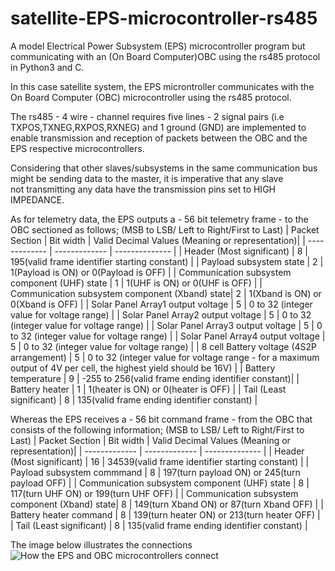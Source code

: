 # satellite-EPS-microcontroller-rs485
A model Electrical Power Subsystem (EPS) microcontroller program but communicating with an (On Board Computer)OBC using the rs485 protocol in Python3 and C.<br />

In this case satellite system, the EPS microntroller communicates with the On Board Computer (OBC) microcontroller using the rs485 protocol.<br />

The rs485 - 4 wire - channel requires five lines - 2 signal pairs (i.e TXPOS,TXNEG,RXPOS,RXNEG) and 1 ground (GND) are implemented to
enable transmission and reception of packets between the OBC and the EPS respective microcontrollers.

Considering that other slaves/subsystems in the same communication bus might be sending data to the master, it is imperative that any slave <br />
not transmitting any data have the transmission pins set to HIGH IMPEDANCE.

As for telemetry data, the EPS outputs a - 56 bit telemetry frame - to the OBC sectioned as follows; (MSB to LSB/ Left to Right/First to Last)
| Packet Section                                 | Bit width     | Valid Decimal Values    (Meaning or representation)|
| -------------                                  | ------------- | --------------                                     |
| Header (Most significant)                      | 8             | 195(valid frame identifier starting constant)      |
| Payload subsystem state                        | 2             | 1(Payload is ON) or 0(Payload is OFF)              |
| Communication subsystem component (UHF) state  | 1             | 1(UHF is ON)    or 0(UHF is OFF)                   |
| Communication subsystem component (Xband) state| 2             | 1(Xband is ON) or 0(Xband is OFF)                  |
| Solar Panel Array1 output voltage              | 5             | 0 to 32 (integer value for voltage range)          |
| Solar Panel Array2 output voltage              | 5             | 0 to 32 (integer value for voltage range)          |
| Solar Panel Array3 output voltage              | 5             | 0 to 32 (integer value for voltage range)          |
| Solar Panel Array4 output voltage              | 5             | 0 to 32 (integer value for voltage range)          |
| 8 cell Battery voltage (4S2P arrangement)      | 5             | 0 to 32 (integer value for voltage range - for a maximum output of 4V per cell, the highest yield should be 16V) |
| Battery temperature                            | 9             | -255 to 256(valid frame ending identifier constant)|
| Battery heater                                 | 1             | 1(heater is ON) or 0(heater is OFF)                |
| Tail (Least significant)                       | 8             | 135(valid frame ending identifier constant)        |

Whereas the EPS receives a - 56 bit command frame - from the OBC that consists of the following information; (MSB to LSB/ Left to Right/First to Last)
| Packet Section                                 | Bit width     | Valid Decimal Values   (Meaning or representation)|
| -------------                                  | ------------- | --------------                                    |
| Header (Most significant)                      | 16            | 34539(valid frame identifier starting constant)   |
| Payload subsystem commmand                     | 8             | 197(turn payload ON) or 245(turn payload OFF)     |
| Communication subsystem component (UHF) state  | 8             | 117(turn UHF ON)    or 199(turn UHF OFF)          |
| Communication subsystem component (Xband) state| 8             | 149(turn Xband ON) or 87(turn Xband OFF)          |
| Battery heater command                         | 8             | 139(turn heater ON) or 213(turn heater OFF)       |
| Tail (Least significant)                       | 8             | 135(valid frame ending identifier constant)       |

The image below illustrates the connections
<br />
![How the EPS and OBC microcontrollers connect](https://raw.githubusercontent.com/brianoure/satellite-EPS-microcontroller-i2c/main/I2C_EPS_OBC_connection_github_model.png)
